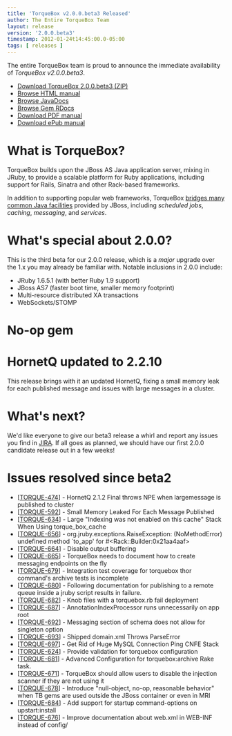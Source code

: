 ```yaml
---
title: 'TorqueBox v2.0.0.beta3 Released'
author: The Entire TorqueBox Team
layout: release
version: '2.0.0.beta3'
timestamp: 2012-01-24t14:45:00.0-05:00
tags: [ releases ]
---
```


The entire TorqueBox team is proud to announce the immediate
availability of *TorqueBox v2.0.0.beta3*.

* [Download TorqueBox 2.0.0.beta3 (ZIP)][download]
* [Browse HTML manual][htmldocs]
* [Browse JavaDocs][javadocs]
* [Browse Gem RDocs][rdocs]
* [Download PDF manual][pdfdocs]
* [Download ePub manual][epubdocs]

# What is TorqueBox?

TorqueBox builds upon the JBoss AS Java application server,
mixing in JRuby, to provide a scalable platform for Ruby applications,
including support for Rails, Sinatra and other Rack-based frameworks.

In addition to supporting popular web frameworks, TorqueBox [bridges
many common Java facilities][features] provided by JBoss, including *scheduled jobs*,
*caching*, *messaging*, and *services*.

# What's special about 2.0.0?

This is the third beta for our 2.0.0 release, which is a *major*
upgrade over the 1.x you may already be familiar with.  Notable
inclusions in 2.0.0 include:

* JRuby 1.6.5.1 (with better Ruby 1.9 support)
* JBoss AS7 (faster boot time, smaller memory footprint)
* Multi-resource distributed XA transactions
* WebSockets/STOMP

# No-op gem

# HornetQ updated to 2.2.10

This release brings with it an updated HornetQ, fixing a small memory
leak for each published message and issues with large messages in a
cluster.

# What's next?

We'd like everyone to give our beta3 release a whirl and report any
issues you find in [JIRA]. If all goes as planned, we should have our
first 2.0.0 candidate release out in a few weeks!

# Issues resolved since beta2

<ul>
<li>[<a href='https://issues.jboss.org/browse/TORQUE-474'>TORQUE-474</a>] -         HornetQ 2.1.2 Final throws NPE when largemessage is published to cluster  
</li>
<li>[<a href='https://issues.jboss.org/browse/TORQUE-592'>TORQUE-592</a>] -         Small Memory Leaked For Each Message Published
</li>
<li>[<a href='https://issues.jboss.org/browse/TORQUE-634'>TORQUE-634</a>] -         Large &quot;Indexing was not enabled on this cache&quot; Stack When Using torque_box_cache
</li>
<li>[<a href='https://issues.jboss.org/browse/TORQUE-656'>TORQUE-656</a>] -         org.jruby.exceptions.RaiseException: (NoMethodError) undefined method `to_app&#39; for #&lt;Rack::Builder:0x21aa4aaf&gt;
</li>
<li>[<a href='https://issues.jboss.org/browse/TORQUE-664'>TORQUE-664</a>] -         Disable output buffering
</li>
<li>[<a href='https://issues.jboss.org/browse/TORQUE-665'>TORQUE-665</a>] -         TorqueBox needs to document how to create messaging endpoints on the fly
</li>
<li>[<a href='https://issues.jboss.org/browse/TORQUE-679'>TORQUE-679</a>] -         Integration test coverage for torquebox thor command&#39;s archive tests is incomplete
</li>
<li>[<a href='https://issues.jboss.org/browse/TORQUE-680'>TORQUE-680</a>] -         Following documentation for publishing to a remote queue inside a jruby script results in failure.
</li>
<li>[<a href='https://issues.jboss.org/browse/TORQUE-682'>TORQUE-682</a>] -         Knob files with a torquebox.rb fail deployment
</li>
<li>[<a href='https://issues.jboss.org/browse/TORQUE-687'>TORQUE-687</a>] -         AnnotationIndexProcessor runs unnecessarily on app root
</li>
<li>[<a href='https://issues.jboss.org/browse/TORQUE-692'>TORQUE-692</a>] -         Messaging section of schema does not allow for singleton option
</li>
<li>[<a href='https://issues.jboss.org/browse/TORQUE-693'>TORQUE-693</a>] -         Shipped domain.xml Throws ParseError
</li>
<li>[<a href='https://issues.jboss.org/browse/TORQUE-697'>TORQUE-697</a>] -         Get Rid of Huge MySQL Connection Ping CNFE Stack
</li>
<li>[<a href='https://issues.jboss.org/browse/TORQUE-624'>TORQUE-624</a>] -         Provide validation for torquebox configuration
</li>
<li>[<a href='https://issues.jboss.org/browse/TORQUE-681'>TORQUE-681</a>] -         Advanced Configuration for torquebox:archive Rake task.
</li>
<li>[<a href='https://issues.jboss.org/browse/TORQUE-671'>TORQUE-671</a>] -         TorqueBox should allow users to disable the injection scanner if they are not using it
</li>
<li>[<a href='https://issues.jboss.org/browse/TORQUE-678'>TORQUE-678</a>] -         Introduce &quot;null-object, no-op, reasonable behavior&quot; when TB gems are used outside the JBoss container or even in MRI
</li>
<li>[<a href='https://issues.jboss.org/browse/TORQUE-684'>TORQUE-684</a>] -         Add support for startup command-options on upstart:install
</li>
<li>[<a href='https://issues.jboss.org/browse/TORQUE-676'>TORQUE-676</a>] -         Improve documentation about web.xml in WEB-INF instead of config/
</li>
</ul>

[download]: /release/org/torquebox/torquebox-dist/2.0.0.beta3/torquebox-dist-2.0.0.beta3-bin.zip
[htmldocs]: /documentation/2.0.0.beta3/
[javadocs]: /documentation/2.0.0.beta3/javadoc/
[rdocs]:    /documentation/2.0.0.beta3/yardoc/
[pdfdocs]:  /release/org/torquebox/torquebox-docs-en_US/2.0.0.beta3/torquebox-docs-en_US-2.0.0.beta3.pdf
[epubdocs]: /release/org/torquebox/torquebox-docs-en_US/2.0.0.beta3/torquebox-docs-en_US-2.0.0.beta3.epub
[features]: /features
[JIRA]: http://issues.jboss.org/browse/TORQUE
